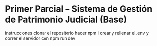 # Primer Parcial – Sistema de Gestión de Patrimonio Judicial (Base)

instrucciones
clonar el repositorio
hacer npm i
crear y rellenar el .env
y correr el servidor con npm run dev
